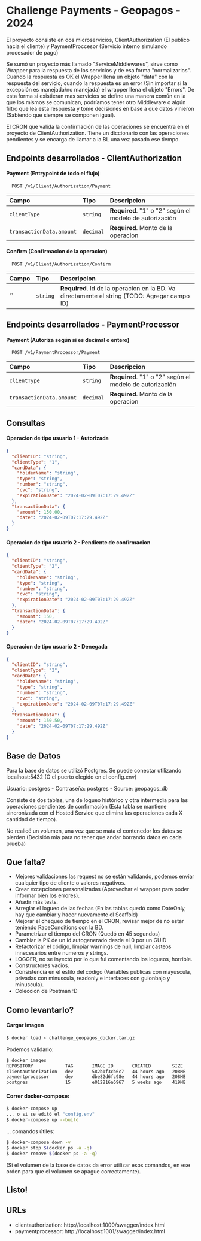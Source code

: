 
# Challenge Payments - Geopagos - 2024

El proyecto consiste en dos microservicios, ClientAuthorization (El publico hacia el cliente) y PaymentProccesor (Servicio interno simulando procesador de pago)

Se sumó un proyecto más llamado "ServiceMiddlewares", sirve como Wrapper para la respuesta de los servicios y de esa forma "normalizarlos". Cuando la respuesta es OK el Wrapper llena un objeto "data" con la respuesta del servicio, cuando la respuesta es un error (Sin importar si la excepción es manejada/no manejada) el wrapper llena el objeto "Errors". De esta forma si existieran mas servicios se define una manera común en la que los mismos se comunican, podríamos tener otro Middleware o algún filtro que lea esta respuesta y tome decisiones en base a que datos vinieron (Sabiendo que siempre se componen igual).

El CRON que valida la confirmación de las operaciones se encuentra en el proyecto de ClientAuthorization. Tiene un diccionario con las operaciones pendientes y se encarga de llamar a la BL una vez pasado ese tiempo.
## Endpoints desarrollados -  ClientAuthorization

#### Payment (Entrypoint de todo el flujo)

```http
  POST /v1/Client/Authorization/Payment
```

| Campo | Tipo     | Descripcion                |
| :-------- | :------- | :------------------------- |
| `clientType` | `string` | **Required**. "1" o "2" según el modelo de autorización|
| `transactionData.amount` | `decimal` | **Required**. Monto de la operacion|

#### Confirm (Confirmacion de la operacion)

```http
  POST /v1/Client/Authorization/Confirm
```

| Campo | Tipo     | Descripcion                |
| :-------- | :------- | :------------------------- |
| `` | `string` | **Required**. Id de la operacion en la BD. Va directamente el string (TODO: Agregar campo ID) |

## Endpoints desarrollados -  PaymentProcessor

#### Payment (Autoriza según si es decimal o entero)

```http
  POST /v1/PaymentProcessor/Payment
```

| Campo | Tipo     | Descripcion                |
| :-------- | :------- | :------------------------- |
| `clientType` | `string` | **Required**. "1" o "2" según el modelo de autorización|
| `transactionData.amount` | `decimal` | **Required**. Monto de la operacion|

## Consultas
#### Operacion de tipo usuario 1 - Autorizada
```json
{
  "clientID": "string",
  "clientType": "1",
  "cardData": {
    "holderName": "string",
    "type": "string",
    "number": "string",
    "cvc": "string",
    "expirationDate": "2024-02-09T07:17:29.492Z"
  },
  "transactionData": {
    "amount": 150.00,
    "date": "2024-02-09T07:17:29.492Z"
  }
}
```
#### Operacion de tipo usuario 2 - Pendiente de confirmacion
```json
{
  "clientID": "string",
  "clientType": "2",
  "cardData": {
    "holderName": "string",
    "type": "string",
    "number": "string",
    "cvc": "string",
    "expirationDate": "2024-02-09T07:17:29.492Z"
  },
  "transactionData": {
    "amount": 150,
    "date": "2024-02-09T07:17:29.492Z"
  }
}
```
#### Operacion de tipo usuario 2 - Denegada
```json
{
  "clientID": "string",
  "clientType": "2",
  "cardData": {
    "holderName": "string",
    "type": "string",
    "number": "string",
    "cvc": "string",
    "expirationDate": "2024-02-09T07:17:29.492Z"
  },
  "transactionData": {
    "amount": 150.50,
    "date": "2024-02-09T07:17:29.492Z"
  }
}
```



## Base de Datos

Para la base de datos se utilizó Postgres. Se puede conectar utilizando localhost:5432 (O el puerto elegido en el config.env)

Usuario: postgres - Contraseña: postgres - Source: geopagos_db

Consiste de dos tablas, una de logueo histórico y otra intermedia para las operaciones pendientes de confirmación (Esta tabla se mantiene sincronizada con el Hosted Service que elimina las operaciones cada X cantidad de tiempo).

No realicé un volumen, una vez que se mata el contenedor los datos se pierden (Decisión mia para no tener que andar borrando datos en cada prueba)

## Que falta?

- Mejores validaciones las request no se están validando, podemos enviar cualquier tipo de cliente o valores negativos.
- Crear excepciones personalizadas (Aprovechar el wrapper para poder informar bien los errores).
- Añadir más tests.
- Arreglar el logueo de las fechas (En las tablas quedó como DateOnly, hay que cambiar y hacer nuevamente el Scaffold)
- Mejorar el chequeo de tiempo en el CRON, revisar mejor de no estar teniendo RaceConditions con la BD.
- Parametrizar el tiempo del CRON (Quedó en 45 segundos)
- Cambiar la PK de un id autogenerado desde el 0 por un GUID 
- Refactorizar el código, limpiar warnings de null, limpiar casteos innecesarios entre numeros y strings.
- LOGGER, no se inyectó por lo que fui comentando los logueos, horrible.
- Constructores vacios.
- Consistencia en el estilo del código (Variables publicas con mayuscula, privadas con minuscula, readonly e interfaces con guionbajo y minuscula).
- Coleccion de Postman :D 
## Como levantarlo?

#### Cargar imagen

```bash
$ docker load < challenge_geopagos_docker.tar.gz
```

Podemos validarlo:

```bash
$ docker images
REPOSITORY            TAG       IMAGE ID       CREATED        SIZE
clientauthorization   dev       582b1f3cb6c7   44 hours ago   208MB
paymentprocessor      dev       dbe82d6fc98e   44 hours ago   208MB
postgres              15        e012816a6967   5 weeks ago    419MB
```

#### Correr docker-compose:
```bash
$ docker-compose up
... o si se editó el "config.env"
$ docker-compose up --build
```
... comandos útiles:
```bash
$ docker-compose down -v
$ docker stop $(docker ps -a -q)
$ docker remove $(docker ps -a -q)
```
(Si el volumen de la base de datos da error <pasa cuando se baja y sube varias veces> utilizar esos comandos, en ese orden para que el volumen se apague correctamente).
## Listo!

## URLs 
- clientauthorization: http://localhost:1000/swagger/index.html
- paymentprocessor: http://localhost:1001/swagger/index.html
#
